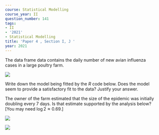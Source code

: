 ```yaml
---
course: Statistical Modelling
course_year: II
question_number: 141
tags:
- II
- '2021'
- Statistical Modelling
title: 'Paper 4 , Section I, J '
year: 2021
---
```




The data frame data contains the daily number of new avian influenza cases in a large poultry farm.

![](https://cdn.mathpix.com/cropped/2022_04_28_94d62cc635f18d85a10eg-096.jpg?height=172&width=375&top_left_y=307&top_left_x=164)

Write down the model being fitted by the $R$ code below. Does the model seem to provide a satisfactory fit to the data? Justify your answer.

The owner of the farm estimated that the size of the epidemic was initially doubling every 7 days. Is that estimate supported by the analysis below? [You may need $\log 2 \approx 0.69$.]

![](https://cdn.mathpix.com/cropped/2022_04_28_94d62cc635f18d85a10eg-096.jpg?height=102&width=598&top_left_y=699&top_left_x=164)

![](https://cdn.mathpix.com/cropped/2022_04_28_94d62cc635f18d85a10eg-097.jpg?height=470&width=524&top_left_y=262&top_left_x=342)